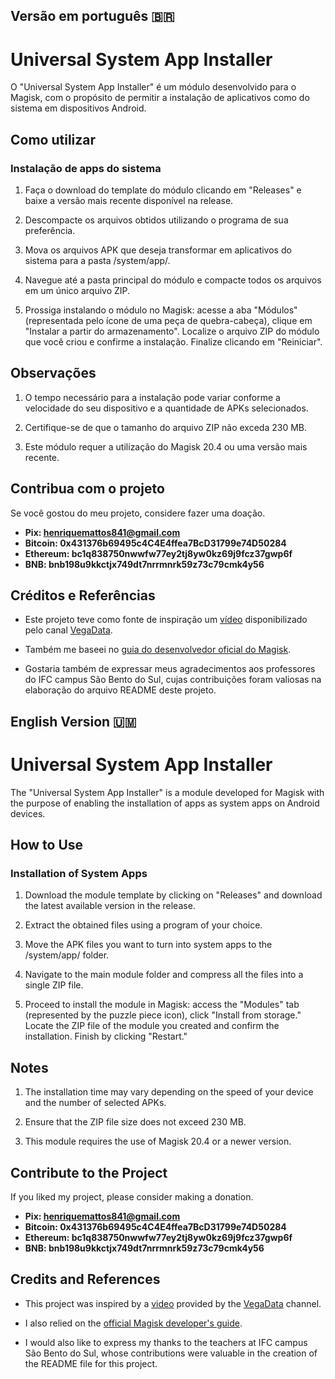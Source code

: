 ## Versão em português 🇧🇷

# Universal System App Installer

O "Universal System App Installer" é um módulo desenvolvido para o Magisk, com o propósito de permitir a instalação de aplicativos como do sistema em dispositivos Android.

## Como utilizar

### Instalação de apps do sistema 

1. Faça o download do template do módulo clicando em "Releases" e baixe a versão mais recente disponível na release.

2. Descompacte os arquivos obtidos utilizando o programa de sua preferência.

3. Mova os arquivos APK que deseja transformar em aplicativos do sistema para a pasta /system/app/.

4. Navegue até a pasta principal do módulo e compacte todos os arquivos em um único arquivo ZIP.

5. Prossiga instalando o módulo no Magisk: acesse a aba "Módulos" (representada pelo ícone de uma peça de quebra-cabeça), clique em "Instalar a partir do armazenamento". Localize o arquivo ZIP do módulo que você criou e confirme a instalação. Finalize clicando em "Reiniciar".

## Observações

1. O tempo necessário para a instalação pode variar conforme a velocidade do seu dispositivo e a quantidade de APKs selecionados.

2. Certifique-se de que o tamanho do arquivo ZIP não exceda 230 MB.

3. Este módulo requer a utilização do Magisk 20.4 ou uma versão mais recente.

## Contribua com o projeto

Se você gostou do meu projeto, considere fazer uma doação.

- **Pix: <henriquemattos841@gmail.com>**
- **Bitcoin: 0x431376b69495c4C4E4ffea7BcD31799e74D50284**
- **Ethereum: bc1q838750nwwfw77ey2tj8yw0kz69j9fcz37gwp6f**
- **BNB: bnb198u9kkctjx749dt7nrrmnrk59z73c79cmk4y56**

## Créditos e Referências

- Este projeto teve como fonte de inspiração um [vídeo](https://www.youtube.com/watch?v=tM5dLRbMuwM&t=1523s) disponibilizado pelo canal [VegaData](https://www.youtube.com/@VegaData).

- Também me baseei no [guia do desenvolvedor oficial do Magisk](https://topjohnwu.github.io/Magisk/guides.html).

- Gostaria também de expressar meus agradecimentos aos professores do IFC campus São Bento do Sul, cujas contribuições foram valiosas na elaboração do arquivo README deste projeto.

## English Version 🇺🇲

# Universal System App Installer

The "Universal System App Installer" is a module developed for Magisk with the purpose of enabling the installation of apps as system apps on Android devices.

## How to Use

### Installation of System Apps

1. Download the module template by clicking on "Releases" and download the latest available version in the release.

2. Extract the obtained files using a program of your choice.

3. Move the APK files you want to turn into system apps to the /system/app/ folder.

4. Navigate to the main module folder and compress all the files into a single ZIP file.

5. Proceed to install the module in Magisk: access the "Modules" tab (represented by the puzzle piece icon), click "Install from storage." Locate the ZIP file of the module you created and confirm the installation. Finish by clicking "Restart."

## Notes

1. The installation time may vary depending on the speed of your device and the number of selected APKs.

2. Ensure that the ZIP file size does not exceed 230 MB.

3. This module requires the use of Magisk 20.4 or a newer version.

## Contribute to the Project

If you liked my project, please consider making a donation.

- **Pix: <henriquemattos841@gmail.com>**
- **Bitcoin: 0x431376b69495c4C4E4ffea7BcD31799e74D50284**
- **Ethereum: bc1q838750nwwfw77ey2tj8yw0kz69j9fcz37gwp6f**
- **BNB: bnb198u9kkctjx749dt7nrrmnrk59z73c79cmk4y56**

## Credits and References

- This project was inspired by a [video](https://www.youtube.com/watch?v=tM5dLRbMuwM&t=1523s) provided by the [VegaData](https://www.youtube.com/@VegaData) channel.

- I also relied on the [official Magisk developer's guide](https://topjohnwu.github.io/Magisk/guides.html).

- I would also like to express my thanks to the teachers at IFC campus São Bento do Sul, whose contributions were valuable in the creation of the README file for this project.
